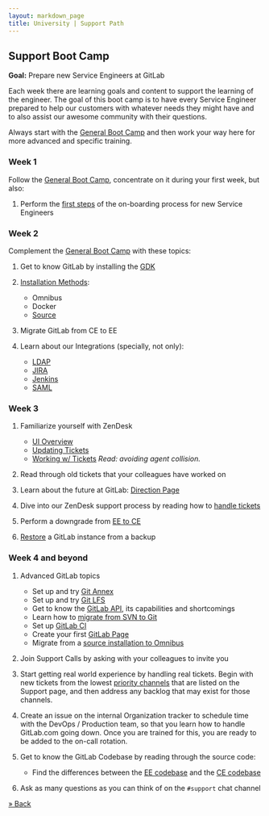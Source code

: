 ```yaml
---
layout: markdown_page
title: University | Support Path
---
```


## Support Boot Camp

**Goal:** Prepare new Service Engineers at GitLab

Each week there are learning goals and content to support the learning of the engineer.
The goal of this boot camp is to have every Service Engineer prepared to help our customers
with whatever needs they might have and to also assist our awesome community with their
questions.

Always start with the [General Boot Camp](../#general-boot-camp) and then work
your way here for more advanced and specific training.

### Week 1

Follow the [General Boot Camp](../#general-boot-camp), concentrate on it
during your first week, but also:

1. Perform the [first steps](/handbook/support/onboarding.html#first-steps) of
   the on-boarding process for new Service Engineers

### Week 2

Complement the [General Boot Camp](../#general-boot-camp) with these topics:

1. Get to know GitLab by installing the [GDK](https://gitlab.com/gitlab-org/gitlab-development-kit)
1. [Installation Methods](/installation/):
	  - Omnibus
	  - Docker
	  - [Source](https://gitlab.com/gitlab-org/gitlab-ce/blob/master/doc/install/installation.md)

1. Migrate GitLab from CE to EE
1. Learn about our Integrations (specially, not only):
	  - [LDAP](http://doc.gitlab.com/ee/integration/ldap.html)
	  - [JIRA](http://doc.gitlab.com/ee/project_services/jira.html)
	  - [Jenkins](http://doc.gitlab.com/ee/integration/jenkins.html)
	  - [SAML](http://doc.gitlab.com/ce/integration/saml.html)

### Week 3

1. Familiarize yourself with ZenDesk
   - [UI Overview](https://support.zendesk.com/hc/en-us/articles/203661806-Introduction-to-the-Zendesk-agent-interface)
   - [Updating Tickets](https://support.zendesk.com/hc/en-us/articles/212530318-Updating-and-solving-tickets)
   - [Working w/ Tickets](https://support.zendesk.com/hc/en-us/articles/203690856-Working-with-tickets) *Read: avoiding agent collision.*

1. Read through old tickets that your colleagues have worked on
1. Learn about the future at GitLab: [Direction Page](/direction/)
1. Dive into our ZenDesk support process by reading how to [handle tickets](/handbook/support/onboarding.html#handling-tickets)
1. Perform a downgrade from [EE to CE](http://doc.gitlab.com/ee/downgrade_ee_to_ce/README.html)
1. [Restore](http://doc.gitlab.com/ee/raketasks/backup_restore.html) a GitLab instance from a backup

### Week 4 and beyond

1. Advanced GitLab topics
   - Set up and try [Git Annex](http://doc.gitlab.com/ee/workflow/git_annex.html)
   - Set up and try [Git LFS](http://doc.gitlab.com/ee/workflow/lfs/manage_large_binaries_with_git_lfs.html)
   - Get to know the [GitLab API](http://doc.gitlab.com/ee/api/README.html),
     its capabilities and shortcomings
   - Learn how to [migrate from SVN to Git](http://doc.gitlab.com/ee/workflow/importing/migrating_from_svn.html)
   - Set up [GitLab CI](http://doc.gitlab.com/ee/ci/quick_start/README.html)
   - Create your first [GitLab Page](http://doc.gitlab.com/ee/pages/administration.html)
   - Migrate from a [source installation to Omnibus](http://doc.gitlab.com/omnibus/update/README.html#upgrading-from-a-non-omnibus-installation-to-an-omnibus-installation)

1. Join Support Calls by asking with your colleagues to invite you
1. Start getting real world experience by handling real tickets. Begin with new
   tickets from the lowest [priority channels](/handbook/support#support-channels)
   that are listed on the Support page, and then address any backlog that may
   exist for those channels.

1. Create an issue on the internal Organization tracker to schedule time with
   the DevOps / Production team, so that you learn how to handle GitLab.com
   going down. Once you are trained for this, you are ready to be added to the
   on-call rotation.

1. Get to know the GitLab Codebase by reading through the source code:
   - Find the differences between the [EE codebase](https://gitlab.com/gitlab-org/gitlab-ce)
     and the [CE codebase](https://gitlab.com/gitlab-org/gitlab-ce)

1. Ask as many questions as you can think of on the `#support` chat channel



[» Back](/university)